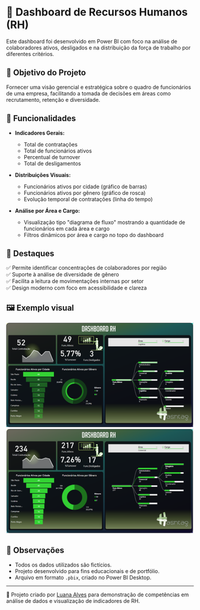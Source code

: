 # 👥 Dashboard de Recursos Humanos (RH)

Este dashboard foi desenvolvido em Power BI com foco na análise de colaboradores ativos, desligados e na distribuição da força de trabalho por diferentes critérios.

## 🎯 Objetivo do Projeto

Fornecer uma visão gerencial e estratégica sobre o quadro de funcionários de uma empresa, facilitando a tomada de decisões em áreas como recrutamento, retenção e diversidade.

## 🧩 Funcionalidades

- **Indicadores Gerais:**
  - Total de contratações
  - Total de funcionários ativos
  - Percentual de turnover
  - Total de desligamentos

- **Distribuições Visuais:**
  - Funcionários ativos por cidade (gráfico de barras)
  - Funcionários ativos por gênero (gráfico de rosca)
  - Evolução temporal de contratações (linha do tempo)

- **Análise por Área e Cargo:**
  - Visualização tipo "diagrama de fluxo" mostrando a quantidade de funcionários em cada área e cargo
  - Filtros dinâmicos por área e cargo no topo do dashboard

## 📌 Destaques

✅ Permite identificar concentrações de colaboradores por região  
✅ Suporte à análise de diversidade de gênero  
✅ Facilita a leitura de movimentações internas por setor  
✅ Design moderno com foco em acessibilidade e clareza  

## 🖼️ Exemplo visual

![Dashboard RH](./Detalhes%20RH.png)
![Dashboard RH](./Overview%20RH.png)


## 📝 Observações

- Todos os dados utilizados são fictícios.
- Projeto desenvolvido para fins educacionais e de portfólio.
- Arquivo em formato `.pbix`, criado no Power BI Desktop.

---

🔗 Projeto criado por [Luana Alves](https://github.com/Luaninhadejulho) para demonstração de competências em análise de dados e visualização de indicadores de RH.
